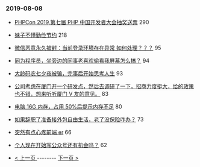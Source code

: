 ### 2019-08-08 
- [PHPCon 2019,第七届 PHP 中国开发者大会抽奖送票](https://www.v2ex.com/t/589976) 290
- [妹子不懂勤俭节约](https://www.v2ex.com/t/590106) 218
- [微信恶意永久被封：当前登录环境存在异常 如何处理？？？](https://www.v2ex.com/t/590017) 95
- [同为程序员，坐旁边的同事老喜欢偷看我屏幕怎么搞？](https://www.v2ex.com/t/590018) 94
- [大龄码农七夕夜被骗，完事后开始思考人生](https://www.v2ex.com/t/590180) 93
- [公司考虑在厦门开一个研发点，然后去调研了一下，招商力度挺大，给的政策也不错，想来听听厦门 V 友的意见。](https://www.v2ex.com/t/590009) 83
- [电脑 16G 内存，占用 50%后提示内存不足](https://www.v2ex.com/t/589968) 80
- [如果辞职了准备接外包自由生活，老了没保险咋办？](https://www.v2ex.com/t/590077) 73
- [突然有点心疼前端 er](https://www.v2ex.com/t/590054) 66
- [个人现在开始写公众号还有机会吗？](https://www.v2ex.com/t/590119) 62 

- [ < 上一页 ](https://github.com/able8/v2ex-hot-record/blob/master/2019-08-07.md) -------- [ 下一页 > ](https://github.com/able8/v2ex-hot-record/blob/master/2019-08-09.md)